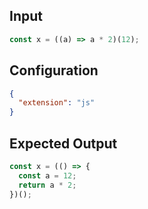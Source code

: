 
## Input
```javascript input
const x = ((a) => a * 2)(12);
```

## Configuration
```json configuration
{
  "extension": "js"
}
```

## Expected Output
```javascript expected output
const x = (() => {
  const a = 12;
  return a * 2;
})();
```
